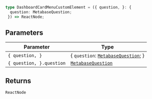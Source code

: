 ```ts
type DashboardCardMenuCustomElement = ({ question, }: {
  question: MetabaseQuestion;
 }) => ReactNode;
```

## Parameters

| Parameter | Type |
| ------ | ------ |
| `{ question, }` | \{ `question`: [`MetabaseQuestion`](MetabaseQuestion.md); \} |
| `{ question, }.question` | [`MetabaseQuestion`](MetabaseQuestion.md) |

## Returns

`ReactNode`
